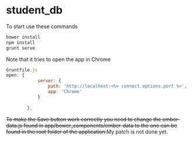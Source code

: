student_db
==========

To start use these commands
```bat
bower install
npm install
grunt serve
```
Note that it tries to open the app in Chrome
```javascript
Gruntfile.js
open: {
            server: {
                path: 'http://localhost:<%= connect.options.port %>',
				app: 'Chrome'
            }
			
        },
```
<del>
To make the Save button work correctly you need to change the ember-data.js found in app/bower_components/ember-data
to the one can be found in the root folder of the application.</del>My patch is not done yet.
